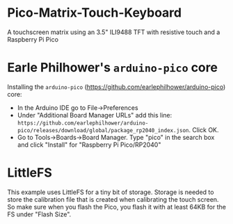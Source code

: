 # Pico-Matrix-Touch-Keyboard
A touchscreen matrix using an 3.5" ILI9488 TFT with resistive touch and a Raspberry Pi Pico

# Earle Philhower's `arduino-pico` core

Installing the `arduino-pico` (https://github.com/earlephilhower/arduino-pico) core: 

- In the Arduino IDE go to File->Preferences
- Under "Additional Board Manager URLs" add this line:
	`https://github.com/earlephilhower/arduino-pico/releases/download/global/package_rp2040_index.json`. Click OK.
- Go to Tools->Boards->Board Manager. Type "pico" in the search box and click "Install" for "Raspberry Pi Pico/RP2040"

# LittleFS
This example uses LittleFS for a tiny bit of storage. Storage is needed to store the calibration file that is created when calibrating the touch screen. So make sure when you flash the Pico, you flash it with at least 64KB for the FS under "Flash Size".
